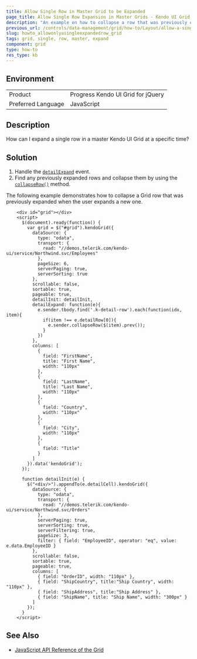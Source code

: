```yaml
---
title: Allow Single Row in Master Grid to be Expanded
page_title: Allow Single Row Expansion in Master Grids - Kendo UI Grid for jQuery
description: "An example on how to collapse a row that was previously expanded when the user expands a new one in the Kendo UI Grid for jQuery."
previous_url: /controls/data-management/grid/how-to/Layout/allow-a-single-expanded-row-only
slug: howto_allowonlyasingleexpandedrow_grid
tags: grid, single, row, master, expand
component: grid
type: how-to
res_type: kb
---
```


## Environment

<table>
 <tr>
  <td>Product</td>
  <td>Progress Kendo UI Grid for jQuery</td>
 </tr>
 <tr>
  <td>Preferred Language</td>
  <td>JavaScript</td>
 </tr>
</table>

## Description

How can I expand a single row in a master Kendo UI Grid at a specific time?

## Solution

1. Handle the [`detailExpand`](https://docs.telerik.com/kendo-ui/api/javascript/ui/grid/events/detailexpand) event.
1. Find any previously expanded rows and collapse them by using the [`collapseRow()`](https://docs.telerik.com/kendo-ui/api/javascript/ui/grid/methods/collapserow) method.

The following example demonstrates how to collapse a Grid row that was previously expanded when the user expands a new one.

```dojo
	<div id="grid"></div>
	<script>
	  $(document).ready(function() {
	    var grid = $("#grid").kendoGrid({
	      dataSource: {
	        type: "odata",
	        transport: {
	          read: "//demos.telerik.com/kendo-ui/service/Northwind.svc/Employees"
	        },
	        pageSize: 6,
	        serverPaging: true,
	        serverSorting: true
	      },
	      scrollable: false,
	      sortable: true,
	      pageable: true,
	      detailInit: detailInit,
	      detailExpand: function(e){
	        e.sender.tbody.find('.k-detail-row').each(function(idx, item){
	          if(item !== e.detailRow[0]){
	            e.sender.collapseRow($(item).prev());
	          }
	        })
	      },
	      columns: [
	        {
	          field: "FirstName",
	          title: "First Name",
	          width: "110px"
	        },
	        {
	          field: "LastName",
	          title: "Last Name",
	          width: "110px"
	        },
	        {
	          field: "Country",
	          width: "110px"
	        },
	        {
	          field: "City",
	          width: "110px"
	        },
	        {
	          field: "Title"
	        }
	      ]
	    }).data('kendoGrid');
	  });

	  function detailInit(e) {
	    $("<div/>").appendTo(e.detailCell).kendoGrid({
	      dataSource: {
	        type: "odata",
	        transport: {
	          read: "//demos.telerik.com/kendo-ui/service/Northwind.svc/Orders"
	        },
	        serverPaging: true,
	        serverSorting: true,
	        serverFiltering: true,
	        pageSize: 3,
	        filter: { field: "EmployeeID", operator: "eq", value: e.data.EmployeeID }
	      },
	      scrollable: false,
	      sortable: true,
	      pageable: true,
	      columns: [
	        { field: "OrderID", width: "110px" },
	        { field: "ShipCountry", title:"Ship Country", width: "110px" },
	        { field: "ShipAddress", title:"Ship Address" },
	        { field: "ShipName", title: "Ship Name", width: "300px" }
	      ]
	    });
	  }
	</script>
```

## See Also

* [JavaScript API Reference of the Grid](/api/javascript/ui/grid)
